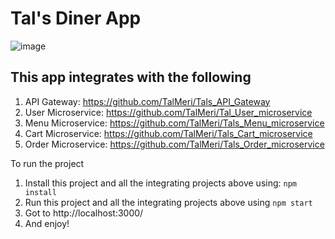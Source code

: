 # Tal's Diner App

![image](https://github.com/TalMeri/todo_list_project/assets/73777546/7fbc063d-f55e-4a01-ad03-943b9bb28b76)

## This app integrates with the following
 1. API Gateway: https://github.com/TalMeri/Tals_API_Gateway
 2. User Microservice: https://github.com/TalMeri/Tal_User_microservice
 3. Menu Microservice: https://github.com/TalMeri/Tals_Menu_microservice
 4. Cart Microservice: https://github.com/TalMeri/Tals_Cart_microservice
 5. Order Microservice: https://github.com/TalMeri/Tals_Order_microservice

To run the project
 1. Install this project and all the integrating projects above using: `npm install`
 2. Run this project and all the integrating projects above using `npm start`
 3. Got to http://localhost:3000/
 4. And enjoy!

